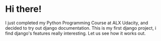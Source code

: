 # Hi there!
I just completed my Python Programming Course at ALX Udacity, and decided to try out django documentation. This is my first django project, i find django's features really interesting. Let us see how it works out.